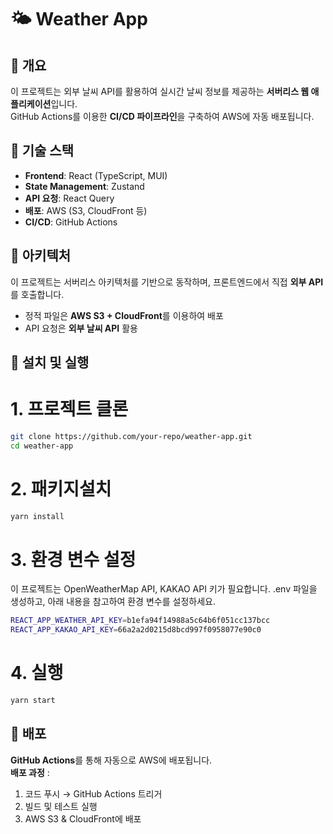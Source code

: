 # 🌤️ Weather App

## 📌 개요

이 프로젝트는 외부 날씨 API를 활용하여 실시간 날씨 정보를 제공하는 **서버리스 웹 애플리케이션**입니다.  
GitHub Actions를 이용한 **CI/CD 파이프라인**을 구축하여 AWS에 자동 배포됩니다.

## 🚀 기술 스택

- **Frontend**: React (TypeScript, MUI)
- **State Management**: Zustand
- **API 요청**: React Query
- **배포**: AWS (S3, CloudFront 등)
- **CI/CD**: GitHub Actions

## 📡 아키텍처

이 프로젝트는 서버리스 아키텍처를 기반으로 동작하며, 프론트엔드에서 직접 **외부 API**를 호출합니다.

- 정적 파일은 **AWS S3 + CloudFront**를 이용하여 배포
- API 요청은 **외부 날씨 API** 활용
<!-- - 필요시 **AWS Lambda**를 사용하여 API 프록시 처리   -->

## 🔧 설치 및 실행

# 1. 프로젝트 클론

```sh
git clone https://github.com/your-repo/weather-app.git
cd weather-app
```

# 2. 패키지설치

```sh
yarn install
```

# 3. 환경 변수 설정

이 프로젝트는 OpenWeatherMap API, KAKAO API 키가 필요합니다.
.env 파일을 생성하고, 아래 내용을 참고하여 환경 변수를 설정하세요.

```sh
REACT_APP_WEATHER_API_KEY=b1efa94f14988a5c64b6f051cc137bcc
REACT_APP_KAKAO_API_KEY=66a2a2d0215d8bcd997f0958077e90c0
```

# 4. 실행

```sh
yarn start
```

## 🚀 배포

**GitHub Actions**를 통해 자동으로 AWS에 배포됩니다.<br>
**배포 과정** :

1. 코드 푸시 → GitHub Actions 트리거
2. 빌드 및 테스트 실행
3. AWS S3 & CloudFront에 배포
